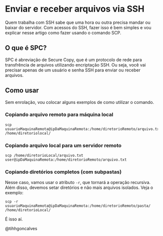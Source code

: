 # Enviar e receber arquivos via SSH

Quem trabalha com SSH sabe que uma hora ou outra precisa mandar ou baixar do servidor. Com acessos do SSH, fazer isso é bem simples e vou explicar nesse artigo como fazer usando o comando SCP.

## O que é SPC?
SPC é abreviação de Secure Copy, que é um protocolo de rede para transfrência de arquivos utilizando encriptação SSH. Ou seja, você vai precisar apenas de um usuário e senha SSH para enviar ou receber arquivos.

## Como usar

Sem enrolação, vou colocar alguns exemplos de como utilizar o comando.


### Copiando arquivo remoto para máquina local

```
scp usuarioMaquinaRemota@ipDaMaquinaRemota:/home/diretorioRemoto/arquivo.txt /home/diretoriolocal/
```

### Copiando arquivo local para um servidor remoto

```
scp /home/diretorioLocal/arquivo.txt user@ipDaMaquinaRemota:/home/diretorioRemoto/arquivo.txt
```


### Copiando diretórios completos (com subpastas)

Nesse caso, vamos usar o atributo `-r`, que tornará a operação recursiva.
Além disso, devemos setar diretórios e não mais arquivos isolados.
Veja o exemplo:

```
scp -r usuarioMaquinaRemota@ipDaMaquinaRemota:/home/diretorioRemoto/pasta/ /home/diretorioLocal/
```

É isso aí.

@tihhgoncalves

